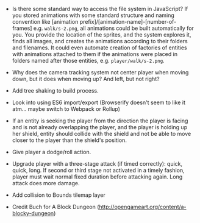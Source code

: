 * Is there some standard way to access the file system in JavaScript? If you stored animations with some standard structure and naming convention like [animation prefix]/[animation-name]-[number-of-frames] e.g. `walk/s-2.png`, all animations could be built automatically for you. You provide the location of the sprites, and the system explores it, finds all images, and creates the animations according to their folders and filenames. It could even automate creation of factories of entities with animations attached to them if the animations were placed in folders named after those entities, e.g. `player/walk/s-2.png`.

* Why does the camera tracking system not center player when moving down, but it does when moving up? And left, but not right?

* Add tree shaking to build process.

* Look into using ES6 import/export (Browserify doesn't seem to like it atm... maybe switch to Webpack or Rollup)

* If an entity is seeking the player from the direction the player is facing and is not already overlapping the player, and the player is holding up her shield, entity should collide with the shield and not be able to move closer to the player than the shield's position.

* Give player a dodge/roll action.

* Upgrade player with a three-stage attack (if timed correctly): quick, quick, long. If second or third stage not activated in a timely fashion, player must wait normal fixed duration before attacking again. Long attack does more damage.

* Add collision to Bounds tilemap layer

* Credit Buch for A Block Dungeon (http://opengameart.org/content/a-blocky-dungeon)
